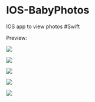 # IOS-BabyPhotos
IOS app to view photos
#Swift


Preview:

![](https://github.com/Wajiha-Kanwal/IOS-BabyPhotos/blob/master/Screenshots/iOS%20Simulator%20Screen%20Shot%2003-Nov-2015%206.32.10%20am.png)


![](https://github.com/Wajiha-Kanwal/IOS-BabyPhotos/blob/master/Screenshots/iOS%20Simulator%20Screen%20Shot%2003-Nov-2015%206.32.40%20am.png)


![](https://github.com/Wajiha-Kanwal/IOS-BabyPhotos/blob/master/Screenshots/iOS%20Simulator%20Screen%20Shot%2003-Nov-2015%206.32.45%20am.png)


![](https://github.com/Wajiha-Kanwal/IOS-BabyPhotos/blob/master/Screenshots/iOS%20Simulator%20Screen%20Shot%2003-Nov-2015%206.32.50%20am.png)


![](https://github.com/Wajiha-Kanwal/IOS-BabyPhotos/blob/master/Screenshots/iOS%20Simulator%20Screen%20Shot%2003-Nov-2015%206.33.00%20am.png)
